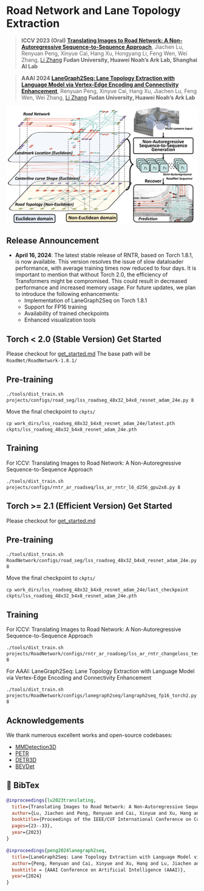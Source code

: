 # Road Network and Lane Topology Extraction

> **ICCV 2023 (Oral)** [**Translating Images to Road Network: A Non-Autoregressive Sequence-to-Sequence Approach**](https://arxiv.org/abs/2402.08207),
> Jiachen Lu, Renyuan Peng, Xinyue Cai, Hang Xu, Hongyang Li, Feng Wen, Wei Zhang, [Li Zhang](https://lzrobots.github.io)
> **Fudan University, Huawei Noah’s Ark Lab, Shanghai AI Lab**

> **AAAI 2024** [**LaneGraph2Seq: Lane Topology Extraction with Language Model via Vertex-Edge Encoding and Connectivity Enhancement**](https://arxiv.org/abs/2401.17609),
> Renyuan Peng, Xinyue Cai, Hang Xu, Jiachen Lu, Feng Wen, Wei Zhang, [Li Zhang](https://lzrobots.github.io)
> **Fudan University, Huawei Noah’s Ark Lab**

![intro-fig](src/intro-fig-fig.jpg)

## Release Announcement

- **April 16, 2024**: The latest stable release of RNTR, based on Torch 1.8.1, is now available. This version resolves the issue of slow dataloader performance, with average training times now reduced to four days.  It is important to mention that without Torch 2.0, the efficiency of Transformers might be compromised. This could result in decreased performance and increased memory usage. For future updates, we plan to introduce the following enhancements:
  - Implementation of LaneGraph2Seq on Torch 1.8.1
  - Support for FP16 training
  - Availability of trained checkpoints
  - Enhanced visualization tools

## Torch < 2.0 (Stable Version) Get Started

Please checkout for [get_started.md](RoadNetwork-1.8.1/get_started.md)
The base path will be `RoadNet/RoadNetwork-1.8.1/`

## Pre-training

```
./tools/dist_train.sh projects/configs/road_seg/lss_roadseg_48x32_b4x8_resnet_adam_24e.py 8
```

Move the final checkpoint to `ckpts/`

```
cp work_dirs/lss_roadseg_48x32_b4x8_resnet_adam_24e/latest.pth ckpts/lss_roadseg_48x32_b4x8_resnet_adam_24e.pth
```

## Training

For ICCV: Translating Images to Road Network: A Non-Autoregressive Sequence-to-Sequence Approach

```
./tools/dist_train.sh projects/configs/rntr_ar_roadseq/lss_ar_rntr_l6_d256_gpu2x8.py 8
```

## Torch >= 2.1 (Efficient Version) Get Started

Please checkout for [get_started.md](RoadNetwork-2.0.1/get_started.md)

## Pre-training

```
./tools/dist_train.sh RoadNetwork/configs/road_seg/lss_roadseg_48x32_b4x8_resnet_adam_24e.py 8
```

Move the final checkpoint to `ckpts/`

```
cp work_dirs/lss_roadseg_48x32_b4x8_resnet_adam_24e/last_checkpoint ckpts/lss_roadseg_48x32_b4x8_resnet_adam_24e.pth
```

## Training

For ICCV: Translating Images to Road Network: A Non-Autoregressive Sequence-to-Sequence Approach

```
./tools/dist_train.sh projects/RoadNetwork/configs/rntr_ar_roadseg/lss_ar_rntr_changeloss_test_fp16_torch2.py 8
```

For AAAI: LaneGraph2Seq: Lane Topology Extraction with Language Model via Vertex-Edge Encoding and Connectivity Enhancement

```
./tools/dist_train.sh projects/RoadNetwork/configs/lanegraph2seq/langraph2seq_fp16_torch2.py 8
```

## Acknowledgements

We thank numerous excellent works and open-source codebases:

- [MMDetection3D](https://github.com/open-mmlab/mmdetection3d)
- [PETR](https://github.com/megvii-research/PETR)
- [DETR3D](https://github.com/WangYueFt/detr3d)
- [BEVDet](https://github.com/HuangJunJie2017/BEVDet)

## 📜 BibTex

```bibtex
@inproceedings{lu2023translating,
  title={Translating Images to Road Network: A Non-Autoregressive Sequence-to-Sequence Approach},
  author={Lu, Jiachen and Peng, Renyuan and Cai, Xinyue and Xu, Hang and Li, Hongyang and Wen, Feng and Zhang, Wei and Zhang, Li},
  booktitle={Proceedings of the IEEE/CVF International Conference on Computer Vision},
  pages={23--33},
  year={2023}
}
```

```bibtex
@inproceedings{peng2024lanegraph2seq,
  title={LaneGraph2Seq: Lane Topology Extraction with Language Model via Vertex-Edge Encoding and Connectivity Enhancement},
  author={Peng, Renyuan and Cai, Xinyue and Xu, Hang and Lu, Jiachen and Wen, Feng and Zhang, Wei and Zhang, Li},
  booktitle = {AAAI Conference on Artificial Intelligence (AAAI)},
  year={2024}
}
```
